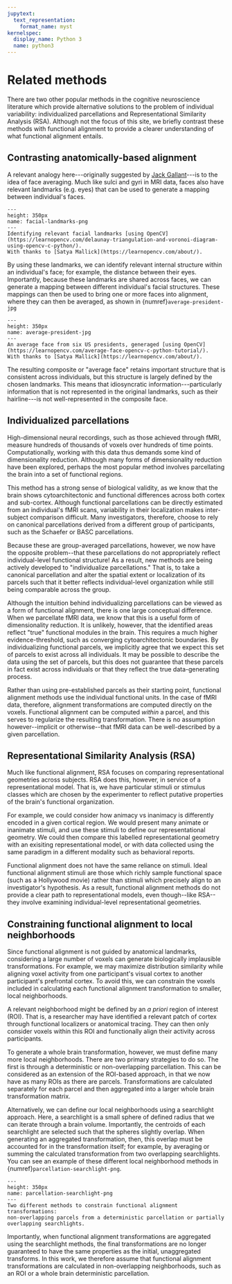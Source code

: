 ```yaml
---
jupytext:
  text_representation:
    format_name: myst
kernelspec:
  display_name: Python 3
  name: python3
---
```


# Related methods

There are two other popular methods in the cognitive neuroscience literature which provide alternative solutions to the problem of individual variability: individualized parcellations and Representational Similarity Analysis (RSA).
Although not the focus of this site,
we briefly contrast these methods with functional alignment to provide a clearer understanding of what functional alignment entails.

## Contrasting anatomically-based alignment

A relevant analogy here---originally suggested by [Jack Gallant](https://smartech.gatech.edu/handle/1853/60990)---is to the idea of face averaging.
Much like sulci and gyri in MRI data,
faces also have relevant landmarks (e.g. eyes) that can be used to generate a mapping between individual's faces.

```{figure} ../images/facial_landmarks.png
---
height: 350px
name: facial-landmarks-png
---
Identifying relevant facial landmarks [using OpenCV](https://learnopencv.com/delaunay-triangulation-and-voronoi-diagram-using-opencv-c-python/).
With thanks to [Satya Mallick](https://learnopencv.com/about/).
```

By using these landmarks, we can identify relevant internal structure within an individual's face; for example, the distance between their eyes.
Importantly, because these landmarks are shared across faces, we can generate a mapping between different individual's facial structures.
These mappings can then be used to bring one or more faces into alignment, where they can then be averaged, as shown in {numref}`average-president-jpg`

```{figure} ../images/average-president.jpg
---
height: 350px
name: average-president-jpg
---
An average face from six US presidents, generaged [using OpenCV](https://learnopencv.com/average-face-opencv-c-python-tutorial/).
With thanks to [Satya Mallick](https://learnopencv.com/about/).

```

The resulting composite or "average face" retains important structure that is consistent across individuals,
but this structure is largely defined by the chosen landmarks.
This means that idiosyncratic information---particularly information that is not represented in the original landmarks, such as their hairline---is not well-represented in the composite face.

## Individualized parcellations

High-dimensional neural recordings, such as those achieved through fMRI,
measure hundreds of thousands of voxels over hundreds of time points.
Computationally, working with this data thus demands some kind of dimensionality reduction.
Although many forms of dimensionality reduction have been explored,
perhaps the most popular method involves parcellating the brain into a set of functional regions.

This method has a strong sense of biological validity,
as we know that the brain shows cytoarchitectonic and functional differences across both cortex and sub-cortex.
Although functional parcellations can be directly estimated from an individual's fMRI scans,
variability in their localization makes inter-subject comparison difficult.
Many investigators, therefore, choose to rely on canonical parcellations derived from a different group of participants, such as the Schaefer or BASC parcellations.

Because these are group-averaged parcellations, however,
we now have the opposite problem--that these parcellations do not appropriately reflect individual-level functional structure!
As a result, new methods are being actively developed to "individualize parcellations."
That is, to take a canonical parcellation and alter the spatial extent or localization of its parcels such that it better reflects individual-level organization while still being comparable across the group.

Although the intuition behind individualizing parcellations can be viewed as a form of functional alignment,
there is one large conceptual difference.
When we parcellate fMRI data,
we know that this is a useful form of dimensionality reduction.
It is unlikely, however, that the identified areas reflect "true" functional modules in the brain.
This requires a much higher evidence-threshold,
such as converging cytoarchitectonic boundaries.
By individualizing functional parcels,
we implicitly agree that we expect this set of parcels to exist across all individuals.
It may be possible to describe the data using the set of parcels,
but this does not guarantee that these parcels in fact exist across individuals
or that they reflect the true data-generating process.

Rather than using pre-established parcels as their starting point,
functional alignment methods use the individual functional units.
In the case of fMRI data, therefore,
alignment transformations are computed directly on the voxels.
Functional alignment can be computed _within_ a parcel,
and this serves to regularize the resulting transformation.
There is no assumption however--implicit or otherwise--that fMRI data can be well-described by a given parcellation.

## Representational Similarity Analysis (RSA)

Much like functional alignment,
RSA focuses on comparing representational geometries across subjects.
RSA does this, however, in service of a representational model.
That is, we have particular stimuli or stimulus classes which are chosen by the experimenter to reflect putative properties of the brain's functional organization.

For example, we could consider how animacy vs inanimacy is differently encoded in a given cortical region.
We would present many animate or inanimate stimuli,
and use these stimuli to define our representational geometry.
We could then compare this labelled representational geometry with an exisiting representational model,
or with data collected using the same paradigm in a different modality
such as behavioral reports.

Functional alignment does not have the same reliance on stimuli.
Ideal functional alignment stimuli are those which richly sample functional space (such as a Hollywood movie)
rather than stimuli which precisely align to an investigator's hypothesis.
As a result, functional alignment methods do not provide a clear path to representational models,
even though--like RSA--they involve examining individual-level representational geometries.

## Constraining functional alignment to local neighborhoods

Since functional alignment is not guided by anatomical landmarks,
considering a large number of voxels can generate biologically implausible transformations.
For example, we may maximize distribution similarity while aligning voxel activity from one participant's visual cortex to another participant's prefrontal cortex.
To avoid this, we can constrain the voxels included in calculating each functional alignment transformation to smaller, local neighborhoods.

A relevant neighborhood might be defined by an _a priori_ region of interest (ROI).
That is, a researcher may have identified a relevant patch of cortex through functional localizers or anatomical tracing.
They can then only consider voxels within this ROI and functionally align their activity across participants.

To generate a whole brain transformation, however, we must define many more local neighborhoods.
There are two primary strategies to do so.
The first is through a deterministic or non-overlapping parcellation.
This can be considered as an extension of the ROI-based approach, in that we now have as many ROIs as there are parcels.
Transformations are calculated separately for each parcel and then aggregated into a larger whole brain transformation matrix.

Alternatively, we can define our local neighborhoods using a searchlight approach.
Here, a searchlight is a small sphere of defined radius that we can iterate through a brain volume.
Importantly, the centroids of each searchlight are selected such that the spheres slightly overlap.
When generating an aggregated transformation, then, this overlap must be accounted for in the transformation itself;
for example, by averaging or summing the calculated transformation from two overlapping searchlights.
You can see an example of these different local neighborhood methods in {numref}`parcellation-searchlight-png`.

```{figure} ../images/parcellation_v_searchlight.png
---
height: 350px
name: parcellation-searchlight-png
---
Two different methods to constrain functional alignment transformations:
non-overlapping parcels from a deterministic parcellation or partially overlapping searchlights.
```

Importantly, when functional alignment transformations are aggregated using the searchlight methods,
the final transformations are no longer guaranteed to have the same properties as the initial, unaggregated transforms.
In this work, we therefore assume that functional alignment transformations are calculated in non-overlapping neighborhoods,
such as an ROI or a whole brain deterministic parcellation.